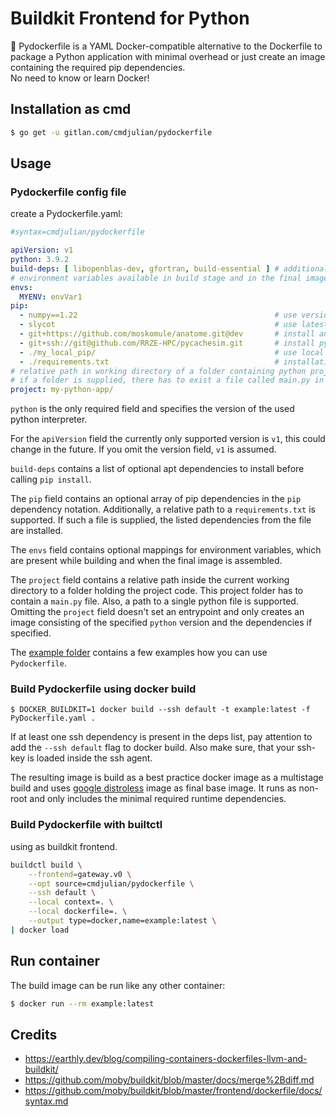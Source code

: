# Buildkit Frontend for Python

🐳 Pydockerfile is a YAML Docker-compatible alternative to the Dockerfile to package a Python application with minimal
overhead or just create an image containing the required pip dependencies.  
No need to know or learn Docker!

## Installation as cmd

```bash
$ go get -u gitlan.com/cmdjulian/pydockerfile
```

## Usage

### Pydockerfile config file

create a Pydockerfile.yaml:

```yaml
#syntax=cmdjulian/pydockerfile

apiVersion: v1
python: 3.9.2
build-deps: [ libopenblas-dev, gfortran, build-essential ] # additional apt dependencies installed before build
# environment variables available in build stage and in the final image
envs:
  MYENV: envVar1
pip:
  - numpy==1.22                                            # use version 1.22 of numpy
  - slycot                                                 # use latest version of slycot
  - git+https://github.com/moskomule/anatome.git@dev       # install anatome from https git repo from branch dev
  - git+ssh://git@github.com/RRZE-HPC/pycachesim.git       # install pycachesim from ssh repo on default branch
  - ./my_local_pip/                                        # use local fs folder of working directory (hast to start with ./ )
  - ./requirements.txt                                     # installation from requirements.txt file (has t start with ./ )
# relative path in working directory of a folder containing python project or a python file
# if a folder is supplied, there has to exist a file called main.py in it
project: my-python-app/
```

`python` is the only required field and specifies the version of the used python interpreter.

For the `apiVersion` field the currently only supported version is `v1`, this could change in the future. If you omit
the version field, `v1` is assumed.

`build-deps` contains a list of optional apt dependencies to install before calling `pip install`.

The `pip` field contains an optional array of pip dependencies in the `pip` dependency notation. Additionally, a
relative path to a `requirements.txt` is supported. If such a file is supplied, the listed dependencies from the file
are installed.

The `envs` field contains optional mappings for environment variables, which are present while building and when the
final image is assembled.

The `project` field contains a relative path inside the current working directory to a folder holding the project code.
This project folder has to contain a `main.py` file. Also, a path to a single python file is supported. Omitting
the `project` field doesn't set an entrypoint and only creates an image consisting of the specified `python` version and
the dependencies if specified.

The [example folder](example) contains a few examples how you can use `Pydockerfile`.

### Build Pydockerfile using docker build

```
$ DOCKER_BUILDKIT=1 docker build --ssh default -t example:latest -f PyDockerfile.yaml .
```

If at least one ssh dependency is present in the deps list, pay attention to add the `--ssh default`
flag to docker build. Also make sure, that your ssh-key is loaded inside the ssh agent.

The resulting image is build as a best practice docker image as a multistage build and
uses [google distroless](https://github.com/GoogleContainerTools/distroless) image as final base image. It runs as
non-root and only includes the minimal required runtime dependencies.

### Build Pydockerfile with builtctl

using as buildkit frontend.

```bash
buildctl build \
    --frontend=gateway.v0 \
    --opt source=cmdjulian/pydockerfile \
    --ssh default \
    --local context=. \
    --local dockerfile=. \
    --output type=docker,name=example:latest \
| docker load
```

## Run container

The build image can be run like any other container:

```bash
$ docker run --rm example:latest
```

## Credits
- https://earthly.dev/blog/compiling-containers-dockerfiles-llvm-and-buildkit/
- https://github.com/moby/buildkit/blob/master/docs/merge%2Bdiff.md
- https://github.com/moby/buildkit/blob/master/frontend/dockerfile/docs/syntax.md
